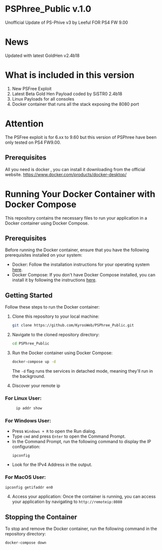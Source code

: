 # PSPhree_Public v.1.0
Unofficial Update of PS-Phive v3 by Leeful FOR PS4 FW 9.00

# News
Updated with latest GoldHen v2.4b18

# What is included in this version
1) New PSFree Exploit
2) Latest Beta Gold Hen Payload coded by SiSTR0 2.4b18
3) Linux Payloads for all consoles
4) Docker container that runs all the stack exposing the 8080 port

# Attention
The PSFree exploit is for 6.xx to 9.60 but this version of PSPhree have been only tested on PS4 FW9.00.


## Prerequisites
All you need is docker , you can install it downloading from the official website.
https://www.docker.com/products/docker-desktop/


# Running Your Docker Container with Docker Compose

This repository contains the necessary files to run your application in a Docker container using Docker Compose.

## Prerequisites

Before running the Docker container, ensure that you have the following prerequisites installed on your system:
- Docker: Follow the installation instructions for your operating system [here](https://docs.docker.com/get-docker/).
- Docker Compose: If you don't have Docker Compose installed, you can install it by following the instructions [here](https://docs.docker.com/compose/install/).

## Getting Started

Follow these steps to run the Docker container:

1. Clone this repository to your local machine:
    ```bash
    git clone https://github.com/KyrosWeb/PSPhree_Public.git
    ```

2. Navigate to the cloned repository directory:
    ```bash
    cd PSPhree_Public
    ```

3. Run the Docker container using Docker Compose:
    ```bash
    docker-compose up -d
    ```

   The `-d` flag runs the services in detached mode, meaning they'll run in the background.

5. Discover your remote ip
### For Linux User:
```bash
     ip addr show
```
### For Windows User:
- Press `Windows + R` to open the Run dialog.
- Type `cmd` and press `Enter` to open the Command Prompt.
- In the Command Prompt, run the following command to display the IP configuration:
    ```
    ipconfig
    ```
- Look for the IPv4 Address in the output.

### For MacOS User:
```bash
ipconfig getifaddr en0
```

4. Access your application:
   Once the container is running, you can access your application by navigating to `http://remoteip:8080` 

## Stopping the Container

To stop and remove the Docker container, run the following command in the repository directory:
```bash
docker-compose down
```

